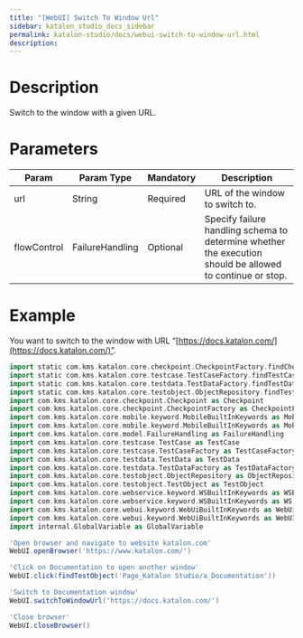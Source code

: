 ```yaml
---
title: "[WebUI] Switch To Window Url" 
sidebar: katalon_studio_docs_sidebar
permalink: katalon-studio/docs/webui-switch-to-window-url.html 
description: 
---
```

Description  
=============

Switch to the window with a given URL.

Parameters  
============

<table><thead><tr><th>Param</th><th>Param Type</th><th>Mandatory</th><th>Description</th></tr></thead><tbody><tr><td><span>url</span></td><td><span>String</span></td><td><span>Required</span></td><td><span>URL of the window to switch to.</span></td></tr><tr><td><span>flowControl</span></td><td><span>FailureHandling</span></td><td><span>Optional</span></td><td>Specify <a>failure handling</a> <span>schema to determine whether the execution should be allowed to continue or stop.</span></td></tr></tbody></table>

Example 
========

You want to switch to the window with URL “[https://docs.katalon.com/](https://docs.katalon.com/)”.

```groovy
import static com.kms.katalon.core.checkpoint.CheckpointFactory.findCheckpoint
import static com.kms.katalon.core.testcase.TestCaseFactory.findTestCase
import static com.kms.katalon.core.testdata.TestDataFactory.findTestData
import static com.kms.katalon.core.testobject.ObjectRepository.findTestObject
import com.kms.katalon.core.checkpoint.Checkpoint as Checkpoint
import com.kms.katalon.core.checkpoint.CheckpointFactory as CheckpointFactory
import com.kms.katalon.core.mobile.keyword.MobileBuiltInKeywords as MobileBuiltInKeywords
import com.kms.katalon.core.mobile.keyword.MobileBuiltInKeywords as Mobile
import com.kms.katalon.core.model.FailureHandling as FailureHandling
import com.kms.katalon.core.testcase.TestCase as TestCase
import com.kms.katalon.core.testcase.TestCaseFactory as TestCaseFactory
import com.kms.katalon.core.testdata.TestData as TestData
import com.kms.katalon.core.testdata.TestDataFactory as TestDataFactory
import com.kms.katalon.core.testobject.ObjectRepository as ObjectRepository
import com.kms.katalon.core.testobject.TestObject as TestObject
import com.kms.katalon.core.webservice.keyword.WSBuiltInKeywords as WSBuiltInKeywords
import com.kms.katalon.core.webservice.keyword.WSBuiltInKeywords as WS
import com.kms.katalon.core.webui.keyword.WebUiBuiltInKeywords as WebUiBuiltInKeywords
import com.kms.katalon.core.webui.keyword.WebUiBuiltInKeywords as WebUI
import internal.GlobalVariable as GlobalVariable

'Open browser and navigate to website katalon.com'
WebUI.openBrowser('https://www.katalon.com/')

'Click on Documentation to open another window'
WebUI.click(findTestObject('Page_Katalon Studio/a_Documentation'))

'Switch to Documentation window'
WebUI.switchToWindowUrl('https://docs.katalon.com/')

'Close browser'
WebUI.closeBrowser()
```